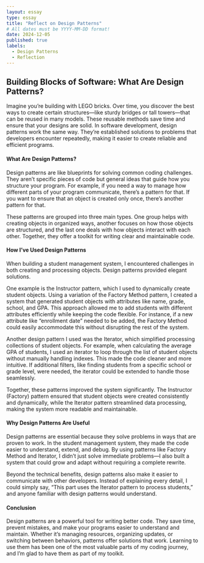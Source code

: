 ```yaml
---
layout: essay
type: essay
title: "Reflect on Design Patterns"
# All dates must be YYYY-MM-DD format!
date: 2024-12-05
published: true
labels:
  - Design Patterns
  - Reflection
---
```


## Building Blocks of Software: What Are Design Patterns? ##
Imagine you’re building with LEGO bricks. Over time, you discover the best ways to create certain structures—like sturdy bridges or tall towers—that can be reused in many models. These reusable methods save time and ensure that your designs are solid. In software development, design patterns work the same way. They’re established solutions to problems that developers encounter repeatedly, making it easier to create reliable and efficient programs.

#### What Are Design Patterns? ####
Design patterns are like blueprints for solving common coding challenges. They aren’t specific pieces of code but general ideas that guide how you structure your program. For example, if you need a way to manage how different parts of your program communicate, there’s a pattern for that. If you want to ensure that an object is created only once, there’s another pattern for that.

These patterns are grouped into three main types. One group helps with creating objects in organized ways, another focuses on how those objects are structured, and the last one deals with how objects interact with each other. Together, they offer a toolkit for writing clear and maintainable code.

#### How I’ve Used Design Patterns ####
When building a student management system, I encountered challenges in both creating and processing objects. Design patterns provided elegant solutions.

One example is the Instructor pattern, which I used to dynamically create student objects. Using a variation of the Factory Method pattern, I created a system that generated student objects with attributes like name, grade, school, and GPA. This approach allowed me to add students with different attributes efficiently while keeping the code flexible. For instance, if a new attribute like “enrollment date” needed to be added, the Factory Method could easily accommodate this without disrupting the rest of the system.

Another design pattern I used was the Iterator, which simplified processing collections of student objects. For example, when calculating the average GPA of students, I used an iterator to loop through the list of student objects without manually handling indexes. This made the code cleaner and more intuitive. If additional filters, like finding students from a specific school or grade level, were needed, the iterator could be extended to handle those seamlessly.

Together, these patterns improved the system significantly. The Instructor (Factory) pattern ensured that student objects were created consistently and dynamically, while the Iterator pattern streamlined data processing, making the system more readable and maintainable.

#### Why Design Patterns Are Useful ####
Design patterns are essential because they solve problems in ways that are proven to work. In the student management system, they made the code easier to understand, extend, and debug. By using patterns like Factory Method and Iterator, I didn’t just solve immediate problems—I also built a system that could grow and adapt without requiring a complete rewrite.

Beyond the technical benefits, design patterns also make it easier to communicate with other developers. Instead of explaining every detail, I could simply say, “This part uses the Iterator pattern to process students,” and anyone familiar with design patterns would understand.

#### Conclusion ####
  Design patterns are a powerful tool for writing better code. They save time, prevent mistakes, and make your programs easier to understand and maintain. Whether it’s managing resources, organizing updates, or switching between behaviors, patterns offer solutions that work. Learning to use them has been one of the most valuable parts of my coding journey, and I’m glad to have them as part of my toolkit.
